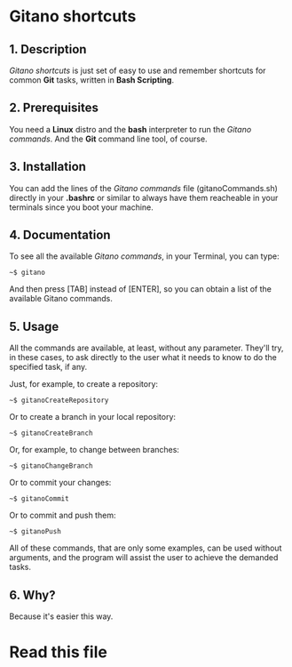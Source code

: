 # Gitano shortcuts


## 1. Description
*Gitano shortcuts* is just set of easy to use and remember shortcuts for common **Git** tasks, written in **Bash Scripting**.
## 2. Prerequisites
You need a **Linux** distro and the **bash** interpreter to run the *Gitano commands*.
And the **Git** command line tool, of course.
## 3. Installation
You can add the lines of the *Gitano commands* file (gitanoCommands.sh) directly in your **.bashrc** or similar to always have them reacheable in your terminals since you boot your machine. 

## 4. Documentation
To see all the available *Gitano commands*, in your Terminal, you can type:

    ~$ gitano

And then press [TAB] instead of [ENTER], so you can obtain a list of the available Gitano commands.

## 5. Usage
All the commands are available, at least, without any parameter. They'll try, in these cases, to ask directly to the user what it needs to know to do the specified task, if any.

Just, for example, to create a repository:

    ~$ gitanoCreateRepository

Or to create a branch in your local repository:

	
    ~$ gitanoCreateBranch

Or, for example, to change between branches:

    ~$ gitanoChangeBranch

Or to commit your changes:

    ~$ gitanoCommit

Or to commit and push them:

    ~$ gitanoPush

All of these commands, that are only some examples, can be used without arguments, and the program will assist the user to achieve the demanded tasks.

## 6. Why?
Because it's easier this way.

# Read this file
